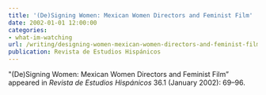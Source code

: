 ```yaml
---
title: '(De)Signing Women: Mexican Women Directors and Feminist Film'
date: 2002-01-01 12:00:00
categories: 
- what-im-watching
url: /writing/designing-women-mexican-women-directors-and-feminist-film/
publication: Revista de Estudios Hispánicos
---
```

"(De)Signing Women: Mexican Women Directors and Feminist Film” appeared in <em>Revista de Estudios Hispánicos</em> 36.1 (January 2002): 69–96.

